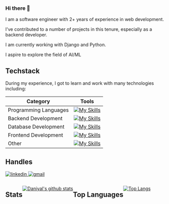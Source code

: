### Hi there 👋

I am a software engineer with 2+ years of experience in web development. 

I've contributed to a number of projects in this tenure, especially as a backend developer. 

I am currently working with Django and Python.

I aspire to explore the field of AI/ML

## Techstack
During my experience, I got to learn and work with many technologies including:

| Category              | Tools                                                                            |
|-----------------------|----------------------------------------------------------------------------------|
| Programming Languages | [![My Skills](https://skillicons.dev/icons?i=python,js)](https://skillicons.dev) |
| Backend Development   | [![My Skills](https://skillicons.dev/icons?i=django,nodejs,express)](https://skillicons.dev) |
| Database Development  | [![My Skills](https://skillicons.dev/icons?i=mysql,postgresql,mongodb,firebase)](https://skillicons.dev) |
| Frontend Development  | [![My Skills](https://skillicons.dev/icons?i=html,css,js,react,next,tailwind,bootstrap)](https://skillicons.dev) |
| Other                 | [![My Skills](https://skillicons.dev/icons?i=azure,git,github,gitlab,docker)](https://skillicons.dev) |

## Handles
<p>
  <a href="https://www.linkedin.com/in/daniyalaamir110/" target="_blank">
    <img src="https://img.shields.io/badge/LinkedIn-0077B5?style=for-the-badge&logo=linkedin&logoColor=white" alt="linkedin"/>
  </a>
  <a href="mailto:daniyal.amir110@gmail.com">
    <img src="https://img.shields.io/badge/gmail-D14836.svg?&style=for-the-badge&logo=gmail&logoColor=white" alt="gmail"/> 
  </a>
</p>

<div style="display: flex;">

## Stats
[![Daniyal's github stats](https://github-readme-stats.vercel.app/api?username=daniyalaamir110&show_icons=true&theme=dark&show=prs_merged_percentage)](https://github.com/anuraghazra/github-readme-stats)

## Top Languages
[![Top Langs](https://github-readme-stats.vercel.app/api/top-langs/?username=daniyalaamir110&layout=compact&theme=dark)](https://github.com/anuraghazra/github-readme-stats)
</div>

<!--
**daniyalaamir110/daniyalaamir110** is a ✨ _special_ ✨ repository because its `README.md` (this file) appears on your GitHub profile.

Here are some ideas to get you started:

- 🔭 I’m currently working on ...
- 🌱 I’m currently learning ...
- 👯 I’m looking to collaborate on ...
- 🤔 I’m looking for help with ...
- 💬 Ask me about ...
- 📫 How to reach me: ...
- 😄 Pronouns: ...
- ⚡ Fun fact: ...
-->
